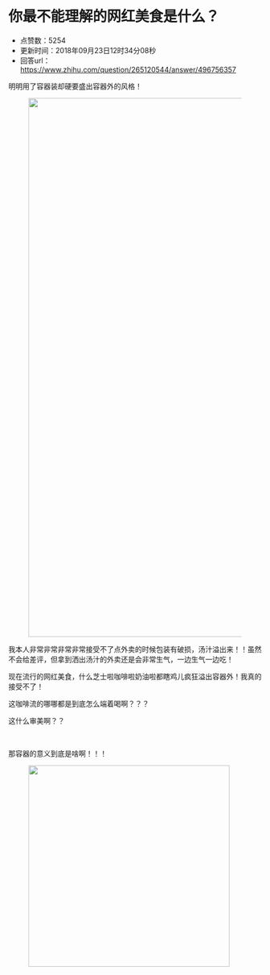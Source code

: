 # 你最不能理解的网红美食是什么？
- 点赞数：5254
- 更新时间：2018年09月23日12时34分08秒
- 回答url：https://www.zhihu.com/question/265120544/answer/496756357
<body>
 <p data-pid="AJnIDoY-">明明用了容器装却硬要盛出容器外的风格！</p>
 <figure data-size="normal">
  <img src="https://pica.zhimg.com/50/v2-14dc709419306267064354a0bc48f328_720w.jpg?source=1940ef5c" data-rawwidth="1070" data-rawheight="1736" data-size="normal" data-original-token="v2-9bed6c2b139690580ca33883d1f7ba5f" data-default-watermark-src="https://pic1.zhimg.com/50/v2-f145fac641dda720e39aa1ef7c9d5d5c_720w.jpg?source=1940ef5c" class="origin_image zh-lightbox-thumb" width="1070" data-original="https://pica.zhimg.com/v2-14dc709419306267064354a0bc48f328_r.jpg?source=1940ef5c">
 </figure>
 <p data-pid="QfZTf7cs">我本人非常非常非常非常接受不了点外卖的时候包装有破损，汤汁溢出来！！虽然不会给差评，但拿到洒出汤汁的外卖还是会非常生气，一边生气一边吃！</p>
 <p data-pid="0uVUHNrO">现在流行的网红美食，什么芝士啦咖啡啦奶油啦都瞎鸡儿疯狂溢出容器外！我真的接受不了！</p>
 <p data-pid="WoKFBDex">这咖啡流的哪哪都是到底怎么端着喝啊？？？</p>
 <p data-pid="_HdlF1A9">这什么审美啊？？</p>
 <p class="ztext-empty-paragraph"><br></p>
 <p data-pid="m4g6dLuC">那容器的意义到底是啥啊！！！</p>
 <figure data-size="normal">
  <img src="https://pic1.zhimg.com/50/v2-5bc0107868db5d109e1e7efaff6bdeaa_720w.jpg?source=1940ef5c" data-rawwidth="400" data-rawheight="400" data-size="normal" data-original-token="v2-322d0851ef22aef3145907d0d114572e" data-default-watermark-src="https://pic1.zhimg.com/50/v2-84085b965e772cf699c3c0eb73d81bad_720w.jpg?source=1940ef5c" class="content_image" width="400">
 </figure>
 <p></p>
</body>